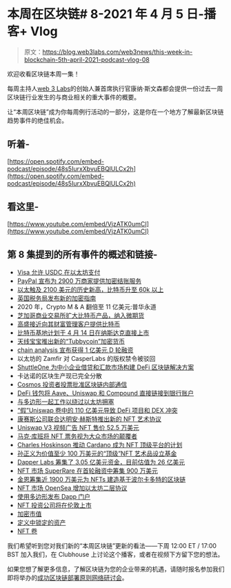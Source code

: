 # 本周在区块链# 8-2021 年 4 月 5 日-播客+ Vlog

> 原文：<https://blog.web3labs.com/web3news/this-week-in-blockchain-5th-april-2021-podcast-vlog-08>

欢迎收看区块链本周一集！

每周主持人[](https://twitter.com/conors10%E2%80%8B%E2%80%8B)[web 3 Labs](https://www.web3labs.com/)的创始人兼首席执行官康纳·斯文森都会提供一份过去一周区块链行业发生的与商业相关的重大事件的概要。

让“本周区块链”成为你每周例行活动的一部分，这是你在一个地方了解最新区块链趋势事件的绝佳机会。

## 听着-

[https://open.spotify.com/embed-podcast/episode/48s5IurxXbvuEBQlULCx2h](https://open.spotify.com/embed-podcast/episode/48s5IurxXbvuEBQlULCx2h)

## 看这里-

[https://www.youtube.com/embed/VjzATK0umCI](https://www.youtube.com/embed/VjzATK0umCI)

## 第 8 集提到的所有事件的概述和链接-

*   [Visa 允许 USDC 在以太坊支付](https://www.reuters.com/article/idUSB8N27V00M)
*   [PayPal 宣布为 2900 万商家提供加密结账服务](https://newsroom.paypal-corp.com/2021-03-30-A-New-Way-to-Use-Cryptocurrency-at-Millions-of-Businesses-Checkout-with-Crypto-from-PayPal)
*   [以太触及 2100 美元的历史新高，比特币升至 60k 以上](https://www.coindesk.com/ether-price-rises-above-2k-for-first-in-six-weeks)
*   [英国税务局发布新的加密指南](https://www.gov.uk/hmrc-internal-manuals/cryptoassets-manual/crypto40000)
*   2020 年，Crypto M & A 翻倍至 11 亿美元:普华永道
*   [芝加哥商业交易所扩大比特币产品，纳入微期货](https://decrypt.co/63359/cme-expands-bitcoin-offering-to-include-micro-futures)
*   [高盛接近向其财富管理客户提供比特币](https://www.forbes.com/sites/jonathanponciano/2021/03/31/goldman-sachs-to-become-second-big-bank-offering-bitcoin-to-wealthy-clients/)
*   [比特币基地计划于 4 月 14 日在纳斯达克直接上市](https://blog.coinbase.com/coinbase-announces-effectiveness-of-registration-statement-and-anticipated-listing-date-of-its-1509b281f760)
*   [天线宝宝推出新的“Tubbycoin”加密货币](https://www.wildbrain.com/newsreleases/teletubbies-launch-new-cryptocurrency-tubbycoin/)
*   [chain analysis 宣布获得 1 亿美元 D 轮融资](https://techcrunch.com/2021/03/26/chainalysis-raises-100m-doubles-valuation-to-over-2b/)
*   以太坊的 Zamfir 对 CasperLabs 的版权禁令被驳回
*   [ShuttleOne 为中小企业借贷和汇款市场构建 DeFi 区块链解决方案](https://thefintechtimes.com/shuttleone-to-build-defi-blockchain-solution-for-sme-lending-and-remittance-market/)
*   卡达诺的区块生产现已完全分散
*   [Cosmos 投资者投票批准区块链内部通信](https://www.coindesk.com/cosmos-vote-approve-inter-blockchain-communication)
*   [DeFi 钱包将 Aave、Uniswap 和 Compound 直接链接到银行账户](https://cryptobriefing.com/defi-wallet-links-aave-uniswap-and-compound-straight-to-bank-account/)
*   [与多边形一起工作以绕过以太坊拥塞](https://medium.com/aave/exploring-new-frontiers-with-aave-59563ddd2405)
*   [“假”Uniswap 卷中的 110 亿美元导致 DeFi 项目和 DEX 冲突](https://decrypt.co/63458/11-billion-fake-uniswap-volume-defi-project-dex-clash)
*   [康赛斯公司联合达明安·赫斯特推出新的 NFT 艺术协议](https://www.businesswire.com/news/home/20210330005703/en/Palm-A-New-NFT-Ecosystem-and-Studio-for-Creators-Announces-Launch-of-First-Project-with-Damien-Hirst)
*   [Uniswap V3 视频广告 NFT 售价 52.5 万美元](https://decrypt.co/63080/an-ad-for-uniswap-just-sold-for-525000-as-an-nft-heres-why)
*   [马克·库班将 NFT 票务视为大众市场的颠覆者](https://cryptoslate.com/forget-overvalued-artwork-mark-cuban-sees-nft-ticketing-as-the-mass-market-disruptor/)
*   [Charles Hoskinson 推动 Cardano 成为 NFT 顶级平台的计划](https://twitter.com/IOHK_Charles/status/1374866472745324548)
*   [孙正义为价值至少 100 万美元的“顶级”NFT 艺术品设立基金](https://tronfoundation.medium.com/open-letter-from-justin-sun-to-the-community-on-establishment-of-just-nft-fund-5ab97cdbe9b)
*   [Dapper Labs 筹集了 3.05 亿美元资金，目前估值为 26 亿美元](https://www.theblockcrypto.com/linked/99824/dapper-labs-nba-top-shot-new-funding-305-million)
*   [NFT 市场 SuperRare 在首轮融资中筹集 900 万美元](https://www.theblockcrypto.com/linked/99869/nft-marketplace-superrare-funding-round)
*   [金恩筹集近 1900 万美元为 NFTs 建造基于波尔卡多特的区块链](https://www.theblockcrypto.com/post/99980/enjin-polkadot-based-blockchain-nft-funding)
*   [NFT 市场 OpenSea 增加以太坊二层协议](https://www.coindesk.com/nft-opensea-immutable-layer-2-protocol-ethereum)
*   [使用多边形发布 Dapp 门户](https://www.coindesk.com/decentraland-launches-dapp-portal-polygon-bypass-high-gas-fees)
*   [NFT 投资公司将在伦敦上市](https://www.reuters.com/article/us-nft-investments-ipo/nft-investment-firm-to-float-in-london-idUSKBN2BO4JW?rpc=401&)
*   [加密市值](https://www.coingecko.com/en/global_charts)
*   [定义中锁定的资产](https://defipulse.com/)
*   [NFT 卷](https://nonfungible.com/market/history)

我们希望听到您对我们新的“本周区块链”更新的看法——下周 12:00 ET / 17:00 BST 加入我们，在 Clubhouse 上讨论这个播客，或者在视频下方留下您的想法。

如果您想了解更多信息，了解区块链为您的企业带来的机遇，请随时报名参加我们即将举办的[成功区块链部署原则网络研讨会](https://www.web3labs.com/principles-webinar)。